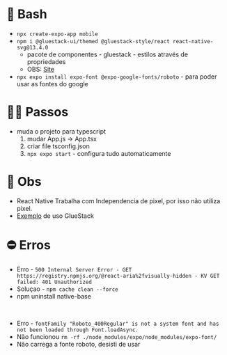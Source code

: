 # 💬 Bash

- `npx create-expo-app mobile`
- `npm i @gluestack-ui/themed @gluestack-style/react react-native-svg@13.4.0` 
  - pacote de componentes - gluestack - estilos através de propriedades
  - OBS:  [Site](https://gluestack.io/)
- `npx expo install expo-font @expo-google-fonts/roboto` - para poder usar as fontes do google

# 🏃‍♂️ Passos

- muda o projeto para typescript
  1.  mudar App.js -> App.tsx
  2. criar file tsconfig.json
  3. `npx expo start` - configura tudo automaticamente

# 👀 Obs

- React Native Trabalha com Independencia de pixel, por isso não utiliza pixel.
- [Exemplo](https://github.com/gluestack/ui-examples/blob/main/kitchensink-components/Banner.tsx) de uso GlueStack

# ⛔ Erros

- Erro - `500 Internal Server Error - GET https://registry.npmjs.org/@react-aria%2fvisually-hidden - KV GET failed: 401 Unauthorized`
- Soluçao - `npm cache clean --force`
- npm uninstall native-base

<br />

- Erro - `fontFamily "Roboto_400Regular" is not a system font and has not been loaded through Font.loadAsync.`
- Não funcionou `rm -rf ./node_modules/expo/node_modules/expo-font/`
- Não carrega a fonte roboto, desisti de usar